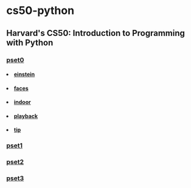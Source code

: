 # cs50-python

## Harvard's CS50: Introduction to Programming with Python

### <a href="https://github.com/himashuBisht/cs50p/tree/main/pset0">pset0</a>
#### <li><a href="https://github.com/himashuBisht/cs50p/blob/main/pset0/einstein.py">einstein</a>
#### <li><a href="https://github.com/himashuBisht/cs50p/blob/main/pset0/faces.py">faces</a>
#### <li><a href="https://github.com/himashuBisht/cs50p/blob/main/pset0/indoor.py">indoor</a>
#### <li><a href="https://github.com/himashuBisht/cs50p/blob/main/pset0/playback.py">playback</a>
#### <li><a href="https://github.com/himashuBisht/cs50p/blob/main/pset0/tip.py">tip</a>


### <a href="https://github.com/himashuBisht/cs50p/tree/main/pset1">pset1</a>
### <a href="https://github.com/himashuBisht/cs50p/tree/main/pset2">pset2</a>
### <a href="https://github.com/himashuBisht/cs50p/tree/main/pset3">pset3</a>

